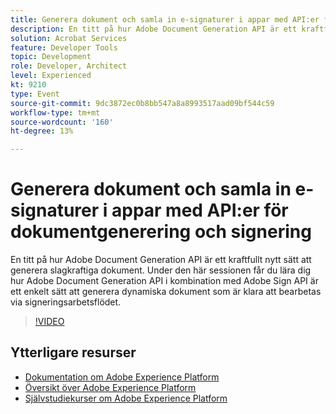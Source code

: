 ```yaml
---
title: Generera dokument och samla in e-signaturer i appar med API:er för dokumentgenerering och signering
description: En titt på hur Adobe Document Generation API är ett kraftfullt nytt sätt att generera slagkraftiga dokument. Under den här sessionen får du lära dig hur Adobe Document Generation API i kombination med Adobe Sign API är ett enkelt sätt att generera dynamiska dokument som är klara att bearbetas via signeringsarbetsflödet.
solution: Acrobat Services
feature: Developer Tools
topic: Development
role: Developer, Architect
level: Experienced
kt: 9210
type: Event
source-git-commit: 9dc3872ec0b8bb547a8a8993517aad09bf544c59
workflow-type: tm+mt
source-wordcount: '160'
ht-degree: 13%

---
```


# Generera dokument och samla in e-signaturer i appar med API:er för dokumentgenerering och signering

En titt på hur Adobe Document Generation API är ett kraftfullt nytt sätt att generera slagkraftiga dokument. Under den här sessionen får du lära dig hur Adobe Document Generation API i kombination med Adobe Sign API är ett enkelt sätt att generera dynamiska dokument som är klara att bearbetas via signeringsarbetsflödet.

>[!VIDEO](https://video.tv.adobe.com/v/338094/?quality=12&learn=on&hidetitle=true)

## Ytterligare resurser

- [Dokumentation om Adobe Experience Platform](https://experienceleague.adobe.com/docs/experience-platform.html)
- [Översikt över Adobe Experience Platform](https://experienceleague.adobe.com/docs/experience-platform/landing/home.html)
- [Självstudiekurser om Adobe Experience Platform](https://experienceleague.adobe.com/docs/platform-learn/tutorials/overview.html?lang=sv)
